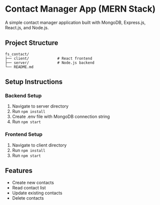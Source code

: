 # Contact Manager App (MERN Stack)

A simple contact manager application built with MongoDB, Express.js, React.js, and Node.js.

## Project Structure
```
fs_contact/
├── client/             # React frontend
├── server/             # Node.js backend
└── README.md
```

## Setup Instructions

### Backend Setup
1. Navigate to server directory
2. Run `npm install`
3. Create .env file with MongoDB connection string
4. Run `npm start`

### Frontend Setup
1. Navigate to client directory
2. Run `npm install`
3. Run `npm start`

## Features
- Create new contacts
- Read contact list
- Update existing contacts
- Delete contacts 